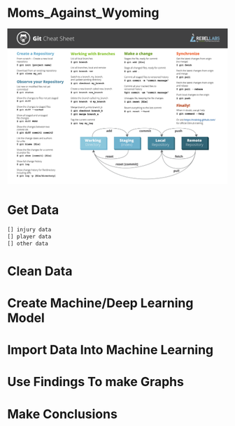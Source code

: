 # Moms_Against_Wyoming
![alt text](GitCommands.png)

# Get Data
    [] injury data
    [] player data
    [] other data

# Clean Data

# Create Machine/Deep Learning Model

# Import Data Into Machine Learning

# Use Findings To make Graphs

# Make Conclusions
